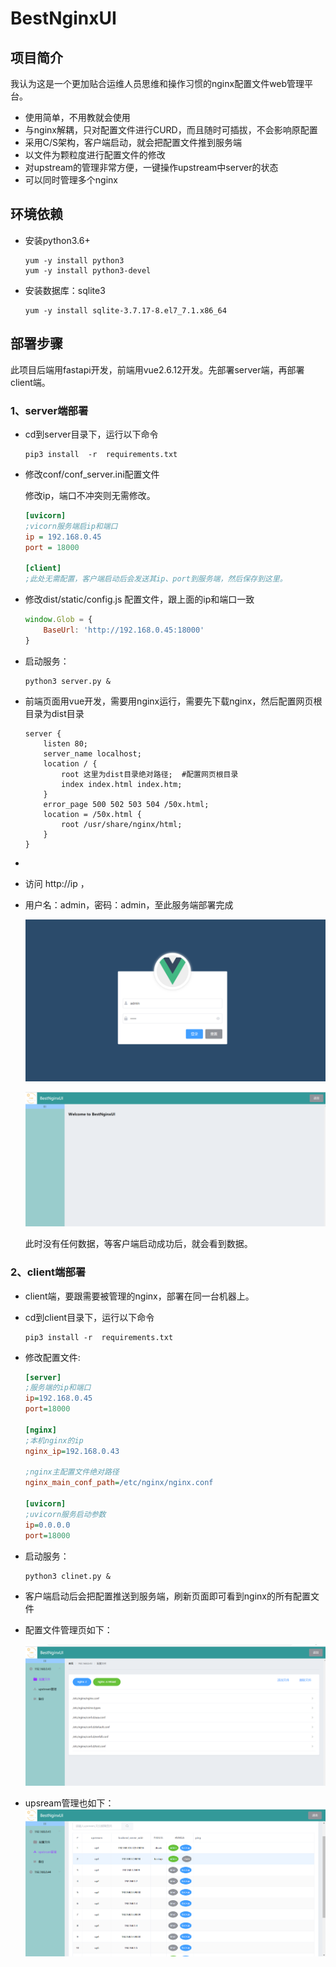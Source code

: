 # BestNginxUI
## 项目简介

我认为这是一个更加贴合运维人员思维和操作习惯的nginx配置文件web管理平台。

- 使用简单，不用教就会使用
- 与nginx解耦，只对配置文件进行CURD，而且随时可插拔，不会影响原配置
- 采用C/S架构，客户端启动，就会把配置文件推到服务端
- 以文件为颗粒度进行配置文件的修改
- 对upstream的管理非常方便，一键操作upstream中server的状态
- 可以同时管理多个nginx

## 环境依赖

- 安装python3.6+
  ~~~shell
  yum -y install python3
  yum -y install python3-devel
  ~~~
- 安装数据库：sqlite3
  ~~~shell
  yum -y install sqlite-3.7.17-8.el7_7.1.x86_64
  ~~~
## 部署步骤

此项目后端用fastapi开发，前端用vue2.6.12开发。先部署server端，再部署client端。

### 1、server端部署
- cd到server目录下，运行以下命令

  ```shell
  pip3 install  -r  requirements.txt
  ```

- 修改conf/conf_server.ini配置文件

  修改ip，端口不冲突则无需修改。

  ~~~ini
  [uvicorn]
  ;vicorn服务端启ip和端口
  ip = 192.168.0.45
  port = 18000 
  
  [client]
  ;此处无需配置，客户端启动后会发送其ip、port到服务端，然后保存到这里。
  ~~~

- 修改dist/static/config.js 配置文件，跟上面的ip和端口一致

  ~~~js
  window.Glob = {
      BaseUrl: 'http://192.168.0.45:18000'
  }
  ~~~

  

- 启动服务：

  ```shell
  python3 server.py &
  ```

- 前端页面用vue开发，需要用nginx运行，需要先下载nginx，然后配置网页根目录为dist目录

  ~~~nginx
  server {
      listen 80;
      server_name localhost;
      location / {
          root 这里为dist目录绝对路径;  #配置网页根目录
          index index.html index.htm;
      }
      error_page 500 502 503 504 /50x.html;
      location = /50x.html {
          root /usr/share/nginx/html;
      }
  }
  ~~~

- 

- 访问 http://ip ，

- 用户名：admin，密码：admin，至此服务端部署完成

  ![login](img/login.png)

  ![welcome](img/welcome.png)

  此时没有任何数据，等客户端启动成功后，就会看到数据。

### 2、client端部署

- client端，要跟需要被管理的nginx，部署在同一台机器上。

- cd到client目录下，运行以下命令

  ~~~shell
  pip3 install -r  requirements.txt
  ~~~

- 修改配置文件:

  ~~~ini
  [server]
  ;服务端的ip和端口
  ip=192.168.0.45
  port=18000
  
  [nginx]
  ;本机nginx的ip
  nginx_ip=192.168.0.43
  
  ;nginx主配置文件绝对路径
  nginx_main_conf_path=/etc/nginx/nginx.conf
  
  [uvicorn]
  ;uvicorn服务启动参数
  ip=0.0.0.0
  port=18000
  ~~~

- 启动服务：

  ~~~shell
  python3 clinet.py &
  ~~~

- 客户端启动后会把配置推送到服务端，刷新页面即可看到nginx的所有配置文件

- 配置文件管理页如下：

  ![conf](img/conf.png)

- upsream管理也如下：
  ![upstream](img/upstream.png)
